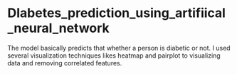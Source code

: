 # DIabetes_prediction_using_artifiical_neural_network
The model basically predicts that whether a person is diabetic or not. I used several visualization techniques likes heatmap and pairplot to visualizing data and removing correlated features.
